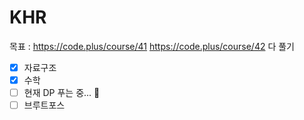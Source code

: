 # KHR

목표 : https://code.plus/course/41 https://code.plus/course/42 다 풀기
- [X] 자료구조
- [X] 수학
- [ ] 현재 DP 푸는 중... 🐜
- [ ] 브루트포스
